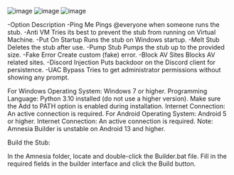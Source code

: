![image](https://github.com/user-attachments/assets/202314aa-4510-42d2-9c1e-4feb6af9d6f2)
![image](https://github.com/user-attachments/assets/eb6a802c-d53d-4602-8a23-df19c2d6e214)
![image](https://github.com/user-attachments/assets/214d0024-a835-4be7-8551-9f024bdcbb27)

-Option	Description
-Ping Me	Pings @everyone when someone runs the stub.
-Anti VM	Tries its best to prevent the stub from running on Virtual Machine.
-Put On Startup	Runs the stub on Windows startup.
-Melt Stub	Deletes the stub after use.
-Pump Stub	Pumps the stub up to the provided size.
-Fake Error	Create custom (fake) error.
-Block AV Sites	Blocks AV related sites.
-Discord Injection	Puts backdoor on the Discord client for persistence.
-UAC Bypass	Tries to get administrator permissions without showing any prompt.


For Windows
Operating System: Windows 7 or higher.
Programming Language: Python 3.10 installed (do not use a higher version). Make sure the Add to PATH option is enabled during installation.
Internet Connection: An active connection is required.
For Android
Operating System: Android 5 or higher.
Internet Connection: An active connection is required.
Note: Amnesia Builder is unstable on Android 13 and higher.


Build the Stub:

In the Amnesia folder, locate and double-click the Builder.bat file.
Fill in the required fields in the builder interface and click the Build button.
